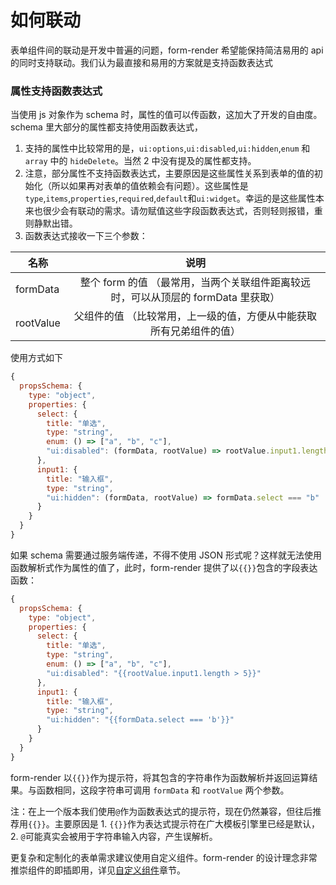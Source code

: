 # 如何联动

表单组件间的联动是开发中普遍的问题，form-render 希望能保持简洁易用的 api 的同时支持联动。我们认为最直接和易用的方案就是支持函数表达式

### 属性支持函数表达式

当使用 js 对象作为 schema 时，属性的值可以传函数，这加大了开发的自由度。schema 里大部分的属性都支持使用函数表达式，

1. 支持的属性中比较常用的是，`ui:options`,`ui:disabled`,`ui:hidden`,`enum` 和 `array` 中的 `hideDelete`。当然 2 中没有提及的属性都支持。
2. 注意，部分属性不支持函数表达式，主要原因是这些属性关系到表单的值的初始化（所以如果再对表单的值依赖会有问题）。这些属性是`type`,`items`,`properties`,`required`,`default`和`ui:widget`。幸运的是这些属性本来也很少会有联动的需求。请勿赋值这些字段函数表达式，否则轻则报错，重则静默出错。
3. 函数表达式接收一下三个参数：

| 名称      |                                       说明                                        |
| --------- | :-------------------------------------------------------------------------------: |
| formData  | 整个 form 的值 （最常用，当两个关联组件距离较远时，可以从顶层的 formData 里获取） |
| rootValue |        父组件的值 （比较常用，上一级的值，方便从中能获取所有兄弟组件的值）        |

使用方式如下

```js
{
  propsSchema: {
    type: "object",
    properties: {
      select: {
        title: "单选",
        type: "string",
        enum: () => ["a", "b", "c"],
        "ui:disabled": (formData, rootValue) => rootValue.input1.length > 5
      },
      input1: {
        title: "输入框",
        type: "string",
        "ui:hidden": (formData, rootValue) => formData.select === "b"
      }
    }
  }
}
```

如果 schema 需要通过服务端传递，不得不使用 JSON 形式呢？这样就无法使用函数解析式作为属性的值了，此时，form-render 提供了以`{{}}`包含的字段表达函数：

```js
{
  propsSchema: {
    type: "object",
    properties: {
      select: {
        title: "单选",
        type: "string",
        enum: () => ["a", "b", "c"],
        "ui:disabled": "{{rootValue.input1.length > 5}}"
      },
      input1: {
        title: "输入框",
        type: "string",
        "ui:hidden": "{{formData.select === 'b'}}"
      }
    }
  }
}
```

form-render 以`{{}}`作为提示符，将其包含的字符串作为函数解析并返回运算结果。与函数相同，这段字符串可调用 `formData` 和 `rootValue` 两个参数。

注：在上一个版本我们使用`@`作为函数表达式的提示符，现在仍然兼容，但往后推荐用`{{}}`。主要原因是 1. `{{}}`作为表达式提示符在广大模板引擎里已经是默认，2. `@`可能真实会被用于字符串输入内容，产生误解析。

更复杂和定制化的表单需求建议使用自定义组件。form-render 的设计理念非常推崇组件的即插即用，详见[自定义组件](docs/widget)章节。
